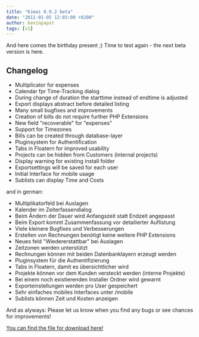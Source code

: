 ```yaml
---
title: "Kimai 0.9.2 beta"
date: "2011-01-05 12:03:00 +0200"
author: kevinpapst
tags: [v1]
---
```


And here comes the birthday present ;) Time to test again - the next beta version is here.

## Changelog

- Multiplicator for expenses
- Calendar fpr Time-Tracking dialog
- During change of duration the starttime instead of endtime is adjusted
- Export displays abstract before detailed listing
- Many small bugfixes and improvements
- Creation of bills do not require further PHP Extensions
- New field "recoverable" for "expenses"
- Support for Timezones
- Bills can be created through database-layer
- Pluginsystem for Authentification
- Tabs in Floatern for improved usability
- Projects can be hidden from Customers (internal projects)
- Display warning for existing install folder
- Exportsettings will be saved for each user
- Initial Interface for mobile usage
- Sublists can display Time and Costs

and in german:

- Multiplikatorfeld bei Auslagen
- Kalender im Zeiterfassendialog
- Beim Ändern der Dauer wird Anfangszeit statt Endzeit angepasst
- Beim Export kommt Zusammenfassung vor detailierter Auflistung
- Viele kleinere Bugfixes und Verbesserungen
- Erstellen von Rechnungen benötigt keine weitere PHP Extensions
- Neues feld "Wiedererstattbar" bei Auslagen
- Zeitzonen werden unterstützt
- Rechnungen können mit beiden Datenbanklayern erzeugt werden
- Pluginsystem für die Authentifizierung
- Tabs in Floatern, damit es übersichtlicher wird
- Projekte können vor dem Kunden versteckt werden (interne Projekte)
- Bei einem noch existierenden Installer Ordner wird gewarnt
- Exporteinstellungen werden pro User gespeichert
- Sehr einfaches mobiles Interfaces unter /mobile
- Sublists können Zeit und Kosten anzeigen

And as alyways: Please let us know when you find any bugs or see chances for improvements!

[You can find the file for download here!](http://sourceforge.net/projects/kimai/files/0.9.x/kimai.0.9.2.beta.zip/download)
